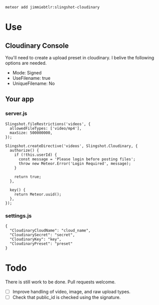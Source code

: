
    meteor add jimmiebtlr:slingshot-cloudinary

# Use

## Cloudinary Console

You'll need to create a upload preset in cloudinary.  I belive the following options are needed.

- Mode: Signed
- UseFilename: true
- UniqueFilename: No

## Your app

### server.js

    Slingshot.fileRestrictions('videos', {
      allowedFileTypes: ['video/mp4'],
      maxSize: 500000000,
    });

    Slingshot.createDirective('videos', Slingshot.Cloudinary, {
      authorize() {
        if (!this.userId) {
          const message = 'Please login before posting files';
          throw new Meteor.Error('Login Required', message);
        }

        return true;
      },

      key() {
        return Meteor.uuid();
      },
    });


### settings.js

    {
      "CloudinaryCloudName": "cloud_name",
      "CloudinarySecret": "secret",
      "CloudinaryKey": "key",
      "CloudinaryPreset": "preset"
    }


# Todo

There is still work to be done.  Pull requests welcome.

-[ ] Improve handling of video, image, and raw upload types.
-[ ] Check that public_id is checked using the signature.
